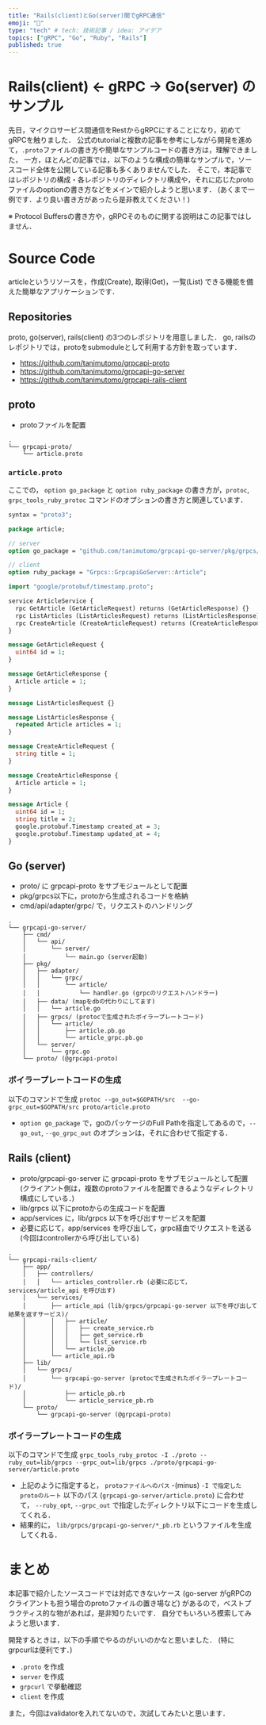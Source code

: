 ```yaml
---
title: "Rails(client)とGo(server)間でgRPC通信"
emoji: "🚆"
type: "tech" # tech: 技術記事 / idea: アイデア
topics: ["gRPC", "Go", "Ruby", "Rails"]
published: true
---
```


# Rails(client) <- gRPC -> Go(server) のサンプル
先日，マイクロサービス間通信をRestからgRPCにすることになり，初めてgRPCを触りました．
公式のtutorialと複数の記事を参考にしながら開発を進めて，`.proto`ファイルの書き方や簡単なサンプルコードの書き方は，理解できました，
一方，ほとんどの記事では，以下のような構成の簡単なサンプルで，ソースコード全体を公開している記事も多くありませんでした．
そこで，本記事ではレポジトリの構成・各レポジトリのディレクトリ構成や，それに応じたprotoファイルのoptionの書き方などをメインで紹介しようと思います．
(あくまで一例です．より良い書き方があったら是非教えてください！)

※ Protocol Buffersの書き方や，gRPCそのものに関する説明はこの記事ではしません．

# Source Code
articleというリソースを，作成(Create), 取得(Get)，一覧(List) できる機能を備えた簡単なアプリケーションです．

## Repositories
proto, go(server), rails(client) の3つのレポジトリを用意しました．
go, railsのレポジトリでは，protoをsubmoduleとして利用する方針を取っています．

- https://github.com/tanimutomo/grpcapi-proto
- https://github.com/tanimutomo/grpcapi-go-server
- https://github.com/tanimutomo/grpcapi-rails-client

## proto
- protoファイルを配置

```
.
└── grpcapi-proto/
    └── article.proto
```

### `article.proto`
ここでの， `option go_package` と `option ruby_package` の書き方が，`protoc`, `grpc_tools_ruby_protoc` コマンドのオプションの書き方と関連しています．

```protobuf
syntax = "proto3";

package article;

// server
option go_package = "github.com/tanimutomo/grpcapi-go-server/pkg/grpcs/article";

// client
option ruby_package = "Grpcs::GrpcapiGoServer::Article";

import "google/protobuf/timestamp.proto";

service ArticleService {
  rpc GetArticle (GetArticleRequest) returns (GetArticleResponse) {}
  rpc ListArticles (ListArticlesRequest) returns (ListArticlesResponse) {}
  rpc CreateArticle (CreateArticleRequest) returns (CreateArticleResponse) {}
}

message GetArticleRequest {
  uint64 id = 1;
}

message GetArticleResponse {
  Article article = 1;
}

message ListArticlesRequest {}

message ListArticlesResponse {
  repeated Article articles = 1;
}

message CreateArticleRequest {
  string title = 1;
}

message CreateArticleResponse {
  Article article = 1;
}

message Article {
  uint64 id = 1;
  string title = 2;
  google.protobuf.Timestamp created_at = 3;
  google.protobuf.Timestamp updated_at = 4;
}
```


## Go (server)
- proto/ に grpcapi-proto をサブモジュールとして配置
- pkg/grpcs以下に，protoから生成されるコードを格納
- cmd/api/adapter/grpc/ で，リクエストのハンドリング

```
.
└── grpcapi-go-server/
    ├── cmd/
    │   └── api/
    │       └── server/
    │           └── main.go (server起動)
    ├── pkg/
    │   ├── adapter/
    │   │   └── grpc/
    │   │       └── article/
    │   │           └── handler.go (grpcのリクエストハンドラー)
    │   ├── data/ (mapをdbの代わりにしてます)
    │   │   └── article.go
    │   ├── grpcs/ (protocで生成されたボイラープレートコード)
    │   │   └── article/
    │   │       ├── article.pb.go
    │   │       └── article_grpc.pb.go
    │   └── server/
    │       └── grpc.go
    └── proto/ (@grpcapi-proto)
```

### ボイラープレートコードの生成
以下のコマンドで生成
`protoc --go_out=$GOPATH/src  --go-grpc_out=$GOPATH/src proto/article.proto`

- `option go_package` で，goのパッケージのFull Pathを指定してあるので，`--go_out`, `--go_grpc_out` のオプションは，それに合わせて指定する．


## Rails (client)
- proto/grpcapi-go-server に grpcapi-proto をサブモジュールとして配置 (クライアント側は，複数のprotoファイルを配置できるようなディレクトリ構成にしている．)
- lib/grpcs 以下にprotoからの生成コードを配置
- app/services に，lib/grpcs 以下を呼び出すサービスを配置
- 必要に応じて，app/services を呼び出して，grpc経由でリクエストを送る (今回はcontrollerから呼び出している)

```
.
└── grpcapi-rails-client/
    ├── app/
    │   ├── controllers/
    │   │   └── articles_controller.rb (必要に応じて， services/article_api を呼び出す)
    │   └── services/
    │       ├── article_api (lib/grpcs/grpcapi-go-server 以下を呼び出して結果を返すサービス)/
    │       │   ├── article/
    │       │   │   ├── create_service.rb
    │       │   │   ├── get_service.rb
    │       │   │   └── list_service.rb
    │       │   └── article.pb
    │       └── article_api.rb  
    ├── lib/
    │   └── grpcs/
    │       └── grpcapi-go-server (protocで生成されたボイラープレートコード)/
    │           ├── article_pb.rb
    │           └── article_service_pb.rb
    └── proto/
        └── grpcapi-go-server (@grpcapi-proto)
```

### ボイラープレートコードの生成
以下のコマンドで生成
`grpc_tools_ruby_protoc -I ./proto --ruby_out=lib/grpcs --grpc_out=lib/grpcs ./proto/grpcapi-go-server/article.proto`

- 上記のように指定すると， `protoファイルへのパス` -(minus) `-I で指定したprotoのルート` 以下のパス (`grpcapi-go-server/article.proto`) に合わせて， `--ruby_opt`, `--grpc_out` で指定したディレクトリ以下にコードを生成してくれる．
- 結果的に， `lib/grpcs/grpcapi-go-server/*_pb.rb` というファイルを生成してくれる．


# まとめ
本記事で紹介したソースコードでは対応できないケース (go-server がgRPCのクライアントも担う場合のprotoファイルの置き場など) があるので，ベストプラクティス的な物があれば，是非知りたいです．
自分でもいろいろ模索してみようと思います．

開発するときは，以下の手順でやるのがいいのかなと思いました． (特にgrpcurlは便利です．)
- `.proto` を作成
- `server` を作成
- `grpcurl` で挙動確認
- `client` を作成

また，今回はvalidatorを入れてないので，次試してみたいと思います．
